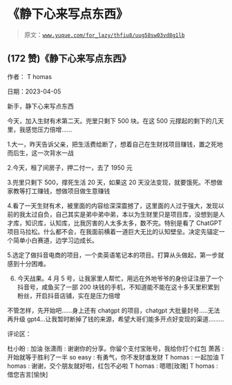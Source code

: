 # 《静下心来写点东西》

> 原文：[`www.yuque.com/for_lazy/thfiu8/uug58sw03vd8g1lb`](https://www.yuque.com/for_lazy/thfiu8/uug58sw03vd8g1lb)



## (172 赞)《静下心来写点东西》 

作者： T homas 

日期：2023-04-05 

新手，静下心来写点东西 

今天，加入生财有术第二天。兜里只剩下 500 块。在这 500 元撑起的剩下的几天里，我感觉压力倍增…… 

1.大一，昨天告诉父亲，把生活费给断了，想着自己在生财找项目赚钱，置之死地而后生，这一次背水一战 

2.今天，租了间房子，押二付一，去了 1950 元 

3.兜里只剩下 500，撑死生活 20 天，如果这 20 天没法变现，就要饿死。不想做家教等打工赚钱，想做项目做生意赚钱 

4.看了一天生财有术，被里面的内容给深深震撼了，这里面的人过于强大，发现以前的我太过自负，自己其实是弟中弟中弟，本以为生财里只是项目库，没想到是人才库，知识库，认知库，比我厉害的人太多太多，数不完。特别是看了 ChatGPT 项目马拉松。什么都不会，在我面前横着一道巨大无比的认知壁垒。决定先锚定一个简单小白赛道，边学习边成长。 

5.选定了做抖音电商的项目，一个卖英语笔记本的项目。打算从头做起，第一步就感到十分困难。 

6.  今天战果。4 月 5 号，让我家里人帮忙，用远在外地爷爷的身份证注册了一个抖音号，咸鱼买了一部 200 块钱的手机，不知道能不能在这十多天里积累到粉丝，开启抖音店铺，实在是压力倍增 

不管怎样，先开始吧……身上还有 chatgpt 的项目，chatgpt 大批量封号…..无法再升级 gpt4…让我暂时断掉了钱的来源，希望大哥们能多开点好变现的渠道……… 

评论区： 

杜小盼 : 加油 张潇雨 : 谢谢你的分享。你留个支付宝账号，我给你打个红包 萧茜 : 开始就等于胜利了一半 so easy : 有勇气，你不发财谁发财 T homas : 一起加油 T homas : 谢谢，交个朋友就好啦，红包不必啦 T homas : 嗯嗯[玫瑰] T homas : 借您吉言[愉快]